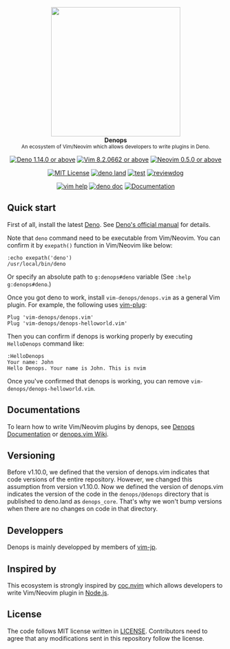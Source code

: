 <div align="center">
<img src="https://user-images.githubusercontent.com/3132889/113470275-51e30a00-948f-11eb-81bb-812986d131d5.png" width="300"><br>
<strong>Denops</strong><br>
<sup>An ecosystem of Vim/Neovim which allows developers to write plugins in Deno.</sup>

[![Deno 1.14.0 or above](https://img.shields.io/badge/Deno-Support%201.14.0-yellowgreen.svg?logo=deno)](https://github.com/denoland/deno/tree/v1.14.0)
[![Vim 8.2.0662 or above](https://img.shields.io/badge/Vim-Support%208.2.0662-yellowgreen.svg?logo=vim)](https://github.com/vim/vim/tree/v8.2.0662)
[![Neovim 0.5.0 or above](https://img.shields.io/badge/Neovim-Support%200.5.0-yellowgreen.svg?logo=neovim&logoColor=white)](https://github.com/neovim/neovim/tree/v0.5.0)

[![MIT License](https://img.shields.io/badge/license-MIT-blue.svg)](LICENSE)
[![deno land](http://img.shields.io/badge/available%20on-deno.land/x/denops__core-lightgrey.svg?logo=deno)](https://deno.land/x/denops_core)
[![test](https://github.com/vim-denops/denops.vim/actions/workflows/test.yml/badge.svg)](https://github.com/vim-denops/denops.vim/actions/workflows/test.yml)
[![reviewdog](https://github.com/vim-denops/denops.vim/actions/workflows/reviewdog.yml/badge.svg)](https://github.com/vim-denops/denops.vim/actions/workflows/reviewdog.yml)

[![vim help](https://img.shields.io/badge/vim-%3Ah%20denops-orange.svg)](doc/denops.txt)
[![deno doc](https://doc.deno.land/badge.svg)](https://doc.deno.land/https/deno.land/x/denops_core/mod.ts)
[![Documentation](https://img.shields.io/badge/denops-Documentation-yellow.svg)](https://vim-denops.github.io/denops-documentation/)

</div>

## Quick start

First of all, install the latest [Deno][deno]. See
[Deno's official manual](https://deno.land/manual/getting_started/installation)
for details.

Note that `deno` command need to be executable from Vim/Neovim. You can confirm
it by `exepath()` function in Vim/Neovim like below:

```vim
:echo exepath('deno')
/usr/local/bin/deno
```

Or specify an absolute path to `g:denops#deno` variable (See
`:help g:denops#deno`.)

Once you got deno to work, install `vim-denops/denops.vim` as a general Vim
plugin. For example, the following uses [vim-plug][vim-plug]:

```vim
Plug 'vim-denops/denops.vim'
Plug 'vim-denops/denops-helloworld.vim'
```

Then you can confirm if denops is working properly by executing `HelloDenops`
command like:

```vim
:HelloDenops
Your name: John
Hello Denops. Your name is John. This is nvim
```

Once you've confirmed that denops is working, you can remove
`vim-denops/denops-helloworld.vim`.

[deno]: https://deno.land/
[vim-plug]: https://github.com/junegunn/vim-plug

## Documentations

To learn how to write Vim/Neovim plugins by denops, see
[Denops Documentation](https://vim-denops.github.io/denops-documentation/) or
[denops.vim Wiki](https://github.com/vim-denops/denops.vim/wiki).

## Versioning

Before v1.10.0, we defined that the version of denops.vim indicates that code
versions of the entire repository. However, we changed this assumption from
version v1.10.0. Now we defined the version of denops.vim indicates the version
of the code in the `denops/@denops` directory that is published to deno.land as
`denops_core`. That's why we won't bump versions when there are no changes on
code in that directory.

## Developpers

Denops is mainly developped by members of [vim-jp][vim-jp].

## Inspired by

This ecosystem is strongly inspired by [coc.nvim][coc.nvim] which allows
developers to write Vim/Neovim plugin in [Node.js][node.js].

[coc.nvim]: https://github.com/neoclide/coc.nvim
[node.js]: https://nodejs.org/ja/
[vim-jp]: https://vim-jp.org/

## License

The code follows MIT license written in [LICENSE](./LICENSE). Contributors need
to agree that any modifications sent in this repository follow the license.

